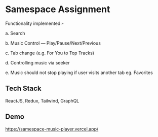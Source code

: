 # Samespace Assignment
Functionality implemented:-

a. Search

b. Music Control — Play/Pause/Next/Previous

c. Tab change (e.g. For You to Top Tracks)

d. Controlling music via seeker

e. Music should not stop playing if user visits another tab eg. Favorites


## Tech Stack

ReactJS, Redux, Tailwind, GraphQL



## Demo
https://samespace-music-player.vercel.app/
